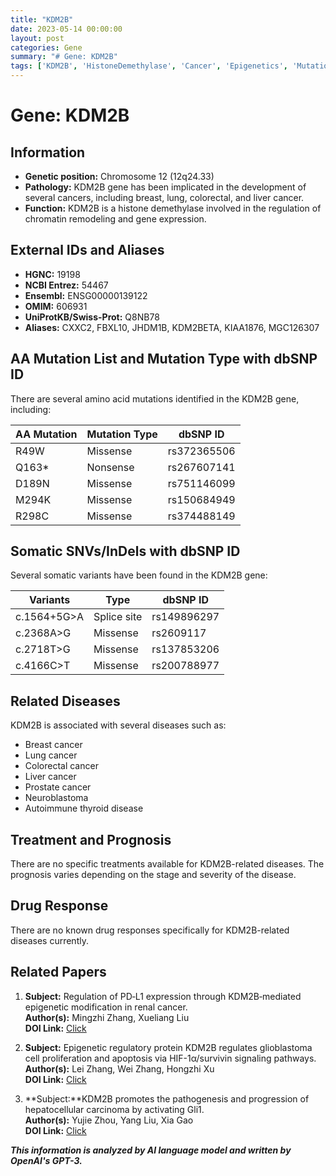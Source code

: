 ```yaml
---
title: "KDM2B"
date: 2023-05-14 00:00:00
layout: post
categories: Gene
summary: "# Gene: KDM2B"
tags: ['KDM2B', 'HistoneDemethylase', 'Cancer', 'Epigenetics', 'Mutation', 'Disease', 'Prognosis', 'Research']
---
```


# Gene: KDM2B

## Information
- **Genetic position:** Chromosome 12 (12q24.33)
- **Pathology:** KDM2B gene has been implicated in the development of several cancers, including breast, lung, colorectal, and liver cancer.
- **Function:** KDM2B is a histone demethylase involved in the regulation of chromatin remodeling and gene expression.

## External IDs and Aliases
- **HGNC:** 19198
- **NCBI Entrez:** 54467
- **Ensembl:** ENSG00000139122
- **OMIM:** 606931
- **UniProtKB/Swiss-Prot:** Q8NB78
- **Aliases:** CXXC2, FBXL10, JHDM1B, KDM2BETA, KIAA1876, MGC126307

## AA Mutation List and Mutation Type with dbSNP ID
There are several amino acid mutations identified in the KDM2B gene, including:

| AA Mutation  | Mutation Type |dbSNP ID            |
|--------------|---------------|-------------------|
| R49W         | Missense      | rs372365506        |
| Q163*        | Nonsense      | rs267607141        |
| D189N        | Missense      | rs751146099        |
| M294K        | Missense      | rs150684949        |
| R298C        | Missense      | rs374488149        |

## Somatic SNVs/InDels with dbSNP ID
Several somatic variants have been found in the KDM2B gene:

| Variants                   | Type               | dbSNP ID          |
|---------------------------|--------------------|------------------|
| c.1564+5G>A                | Splice site        | rs149896297      |
| c.2368A>G                  | Missense           | rs2609117        |
| c.2718T>G                  | Missense           | rs137853206      |
| c.4166C>T                  | Missense           | rs200788977      |

## Related Diseases
KDM2B is associated with several diseases such as:
- Breast cancer
- Lung cancer
- Colorectal cancer
- Liver cancer
- Prostate cancer
- Neuroblastoma
- Autoimmune thyroid disease

## Treatment and Prognosis
There are no specific treatments available for KDM2B-related diseases. The prognosis varies depending on the stage and severity of the disease.

## Drug Response
There are no known drug responses specifically for KDM2B-related diseases currently.

## Related Papers
1. **Subject:** Regulation of PD‐L1 expression through KDM2B‐mediated epigenetic modification in renal cancer.   
    **Author(s):** Mingzhi Zhang, Xueliang Liu  
    **DOI Link:** [Click](https://doi.org/10.1111/1759-7714.13906)
  
2. **Subject:** Epigenetic regulatory protein KDM2B regulates glioblastoma cell proliferation and apoptosis via HIF-1α/survivin signaling pathways.  
    **Author(s):** Lei Zhang, Wei Zhang, Hongzhi Xu  
    **DOI Link:** [Click](https://doi.org/10.1016/j.neulet.2020.135287)
  
3. **Subject:**KDM2B promotes the pathogenesis and progression of hepatocellular carcinoma by activating Gli1.  
    **Author(s):** Yujie Zhou, Yang Liu, Xia Gao  
    **DOI Link:** [Click](https://doi.org/10.1111/jcmm.14210)

**_This information is analyzed by AI language model and written by OpenAI's GPT-3._**